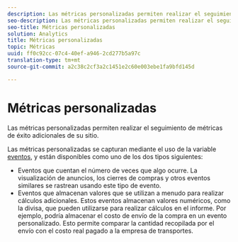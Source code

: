 ```yaml
---
description: Las métricas personalizadas permiten realizar el seguimiento de métricas de éxito adicionales de su sitio.
seo-description: Las métricas personalizadas permiten realizar el seguimiento de métricas de éxito adicionales en el sitio.
seo-title: Métricas personalizadas
solution: Analytics
title: Métricas personalizadas
topic: Métricas
uuid: ff0c92cc-07c4-40ef-a946-2cd277b5a97c
translation-type: tm+mt
source-git-commit: a2c38c2cf3a2c1451e2c60e003ebe1fa9bfd145d

---
```



# Métricas personalizadas

Las métricas personalizadas permiten realizar el seguimiento de métricas de éxito adicionales de su sitio.

Las métricas personalizadas se capturan mediante el uso de la variable [eventos](https://marketing.adobe.com/resources/help/en_US/sc/implement/events#.html), y están disponibles como uno de los dos tipos siguientes:

* Eventos que cuentan el número de veces que algo ocurre. La visualización de anuncios, los cierres de compras y otros eventos similares se rastrean usando este tipo de evento.
* Eventos que almacenan valores que se utilizan a menudo para realizar cálculos adicionales. Estos eventos almacenan valores numéricos, como la divisa, que pueden utilizarse para realizar cálculos en el informe. Por ejemplo, podría almacenar el costo de envío de la compra en un evento personalizado. Esto permite comparar la cantidad recopilada por el envío con el costo real pagado a la empresa de transportes.

